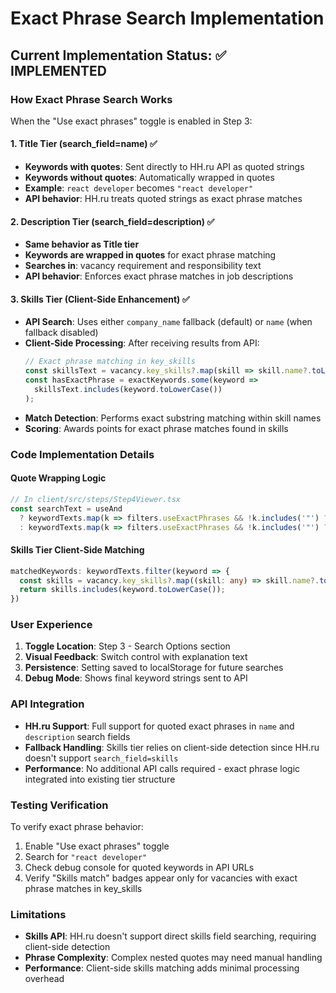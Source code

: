# Exact Phrase Search Implementation

## Current Implementation Status: ✅ IMPLEMENTED

### How Exact Phrase Search Works

When the "Use exact phrases" toggle is enabled in Step 3:

#### 1. Title Tier (search_field=name) ✅
- **Keywords with quotes**: Sent directly to HH.ru API as quoted strings
- **Keywords without quotes**: Automatically wrapped in quotes
- **Example**: `react developer` becomes `"react developer"`
- **API behavior**: HH.ru treats quoted strings as exact phrase matches

#### 2. Description Tier (search_field=description) ✅
- **Same behavior as Title tier**
- **Keywords are wrapped in quotes** for exact phrase matching
- **Searches in**: vacancy requirement and responsibility text
- **API behavior**: Enforces exact phrase matches in job descriptions

#### 3. Skills Tier (Client-Side Enhancement) ✅
- **API Search**: Uses either `company_name` fallback (default) or `name` (when fallback disabled)
- **Client-Side Processing**: After receiving results from API:
  ```typescript
  // Exact phrase matching in key_skills
  const skillsText = vacancy.key_skills?.map(skill => skill.name?.toLowerCase()).join(' ') || '';
  const hasExactPhrase = exactKeywords.some(keyword => 
    skillsText.includes(keyword.toLowerCase())
  );
  ```
- **Match Detection**: Performs exact substring matching within skill names
- **Scoring**: Awards points for exact phrase matches found in skills

### Code Implementation Details

#### Quote Wrapping Logic
```typescript
// In client/src/steps/Step4Viewer.tsx
const searchText = useAnd 
  ? keywordTexts.map(k => filters.useExactPhrases && !k.includes('"') ? `"${k}"` : k).join(' AND ')
  : keywordTexts.map(k => filters.useExactPhrases && !k.includes('"') ? `"${k}"` : k).join(' OR ');
```

#### Skills Tier Client-Side Matching
```typescript
matchedKeywords: keywordTexts.filter(keyword => {
  const skills = vacancy.key_skills?.map((skill: any) => skill.name?.toLowerCase()).join(' ') || '';
  return skills.includes(keyword.toLowerCase());
})
```

### User Experience

1. **Toggle Location**: Step 3 - Search Options section
2. **Visual Feedback**: Switch control with explanation text
3. **Persistence**: Setting saved to localStorage for future searches
4. **Debug Mode**: Shows final keyword strings sent to API

### API Integration

- **HH.ru Support**: Full support for quoted exact phrases in `name` and `description` search fields
- **Fallback Handling**: Skills tier relies on client-side detection since HH.ru doesn't support `search_field=skills`
- **Performance**: No additional API calls required - exact phrase logic integrated into existing tier structure

### Testing Verification

To verify exact phrase behavior:
1. Enable "Use exact phrases" toggle
2. Search for `"react developer"` 
3. Check debug console for quoted keywords in API URLs
4. Verify "Skills match" badges appear only for vacancies with exact phrase matches in key_skills

### Limitations

- **Skills API**: HH.ru doesn't support direct skills field searching, requiring client-side detection
- **Phrase Complexity**: Complex nested quotes may need manual handling
- **Performance**: Client-side skills matching adds minimal processing overhead